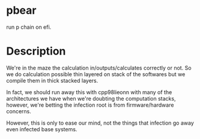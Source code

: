 # pbear
run p chain on efi.

# Description
We're in the maze the calculation in/outputs/calculates correctly or not.
So we do calculation possible thin layered on stack of the softwares but we compile them in thick stacked layers.

In fact, we should run away this with cpp98lieonn with many of the architectures we have when we're doubting the computation stacks, however, we're betting the infection root is from firmware/hardware concerns.

However, this is only to ease our mind, not the things that infection go away even infected base systems.

